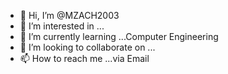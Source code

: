 - 👋 Hi, I’m @MZACH2003
- 👀 I’m interested in ...
- 🌱 I’m currently learning ...Computer Engineering
- 💞️ I’m looking to collaborate on ...
- 📫 How to reach me ...via Email

<!---
MZACH2003/MZACH2003 is a ✨ special ✨ repository because its `README.md` (this file) appears on your GitHub profile.
You can click the Preview link to take a look at your changes.
--->
